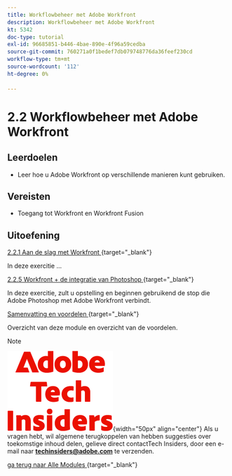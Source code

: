 ```yaml
---
title: Workflowbeheer met Adobe Workfront
description: Workflowbeheer met Adobe Workfront
kt: 5342
doc-type: tutorial
exl-id: 96685851-b446-4bae-890e-4f96a59cedba
source-git-commit: 760271a0f1bedef7db079748776da36feef230cd
workflow-type: tm+mt
source-wordcount: '112'
ht-degree: 0%

---
```


# 2.2 Workflowbeheer met Adobe Workfront

## Leerdoelen

- Leer hoe u Adobe Workfront op verschillende manieren kunt gebruiken.

## Vereisten

- Toegang tot Workfront en Workfront Fusion

## Uitoefening

[ 2.2.1 Aan de slag met Workfront ](./ex1.md){target="_blank"}

In deze exercitie ...

[ 2.2.5 Workfront + de integratie van Photoshop ](./ex5.md){target="_blank"}

In deze exercitie, zult u opstelling en beginnen gebruikend de stop die Adobe Photoshop met Adobe Workfront verbindt.

[ Samenvatting en voordelen ](./summary.md){target="_blank"}

Overzicht van deze module en overzicht van de voordelen.

>[!NOTE]
>
>![ Indexen van de Tech ](./../../../assets/images/techinsiders.png){width="50px" align="center"}
>Als u vragen hebt, wil algemene terugkoppelen van hebben suggesties over toekomstige inhoud delen, gelieve direct contactTech Insiders, door een e-mail naar **techinsiders@adobe.com** te verzenden.

[ ga terug naar Alle Modules ](../../../overview.md){target="_blank"}
